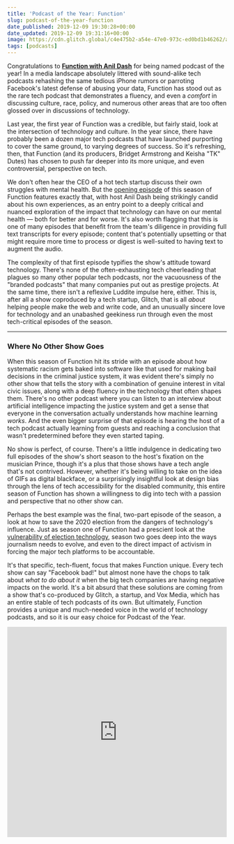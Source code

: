 ```yaml
---
title: 'Podcast of the Year: Function'
slug: podcast-of-the-year-function
date_published: 2019-12-09 19:30:28+00:00
date_updated: 2019-12-09 19:31:16+00:00
image: https://cdn.glitch.global/c4e475b2-a54e-47e0-973c-ed0bd1b46262/airpods.jpeg?v=1669584885063
tags: [podcasts]
---
```

Congratulations to [**Function with Anil Dash**](https://blog.glitch.com/category/function) for being named podcast of the year! In a media landscape absolutely littered with sound-alike tech podcasts rehashing the same tedious iPhone rumors or parroting Facebook's latest defense of abusing your data, Function has stood out as the rare tech podcast that demonstrates a fluency, and even a *comfort* in discussing culture, race, policy, and numerous other areas that are too often glossed over in discussions of technology.

Last year, the first year of Function was a credible, but fairly staid, look at the intersection of technology and culture. In the year since, there have probably been a dozen major tech podcasts that have launched purporting to cover the same ground, to varying degrees of success. So it's refreshing, then, that Function (and its producers, Bridget Armstrong and Keisha "TK" Dutes) has chosen to push far deeper into its more unique, and even controversial, perspective on tech.

We don't often hear the CEO of a hot tech startup discuss their own struggles with mental health. But the [opening episode](https://glitch.com/culture/function-episode-13/) of this season of Function features exactly that, with host Anil Dash being strikingly candid about his own experiences, as an entry point to a deeply critical and nuanced exploration of the impact that technology can have on our mental health — both for better and for worse. It's also worth flagging that this is one of many episodes that benefit from the team's diligence in providing full text transcripts for every episode; content that's potentially upsetting or that might require more time to process or digest is well-suited to having text to augment the audio.

The complexity of that first episode typifies the show's attitude toward technology. There's none of the often-exhausting tech cheerleading that plagues so many other popular tech podcasts, nor the vacuousness of the "branded podcasts" that many companies put out as prestige projects. At the same time, there isn't a reflexive Luddite impulse here, either. This is, after all a show coproduced by a tech startup, Glitch, that is all *about* helping people make the web and write code, and an unusually sincere love for technology and an unabashed geekiness run through even the most tech-critical episodes of the season.

---

### Where No Other Show Goes

When this season of Function hit its stride with an episode about how systematic racism gets baked into software like that used for making bail decisions in the criminal justice system, it was evident there's simply no other show that tells the story with a combination of genuine interest in vital civic issues, along with a deep fluency in the technology that often shapes them. There's no other podcast where you can listen to an interview about artificial intelligence impacting the justice system and get a sense that everyone in the conversation actually understands how machine learning *works*. And the even bigger surprise of that episode is hearing the host of a tech podcast actually learning from guests and reaching a conclusion that wasn't predetermined before they even started taping.

No show is perfect, of course. There's a little indulgence in dedicating two full episodes of the show's short season to the host's fixation on the musician Prince, though it's a plus that those shows have a tech angle that's not contrived. However, whether it's being willing to take on the idea of GIFs as digital blackface, or a surprisingly insightful look at design bias through the lens of tech accessibility for the disabled community, this entire season of Function has shown a willingness to dig into tech with a passion and perspective that no other show can.

Perhaps the best example was the final, two-part episode of the season, a look at how to save the 2020 election from the dangers of technology's influence. Just as season one of Function had a prescient look at the [vulnerability of election technology](https://glitch.com/culture/function-episode-8/), season two goes deep into the ways journalism needs to evolve, and even to the direct impact of activism in forcing the major tech platforms to be accountable.

It's that specific, tech-fluent, focus that makes Function unique. Every tech show can say "Facebook bad!" but almost none have the chops to talk about *what to do about it* when the big tech companies are having negative impacts on the world. It's a bit absurd that these solutions are coming from a show that's co-produced by Glitch, a startup, and Vox Media, which has an entire stable of tech podcasts of its own. But ultimately, Function provides a unique and much-needed voice in the world of technology podcasts, and so it is our easy choice for Podcast of the Year.

<iframe frameBorder="0" height="482" scrolling="no" src="https://playlist.megaphone.fm/?e=VMP6721499267"
width="100%"></iframe>
